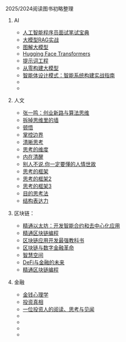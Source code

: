 2025/2024阅读图书初略整理

1. AI
   * [人工智能程序员面试笔试宝典](https://book.douban.com/subject/34933344/)
   * [大模型RAG实战](https://book.douban.com/subject/37104428/)
   * [图解大模型](https://book.douban.com/subject/37339504/)
   * [Hugging Face Transformers](https://huggingface.co/docs/transformers/main/zh/index)
   * [提示词工程](https://www.promptingguide.ai/zh)
   * [从零构建大模型](https://book.douban.com/subject/37305124/)
   * [智能体设计模式：智能系统构建实战指南](https://jimmysong.io/book/agentic-design-patterns/)
   * []()
   * []()
  
     
2. 人文
   * [张一鸣：创业新路与算法思维](https://book.douban.com/subject/36452668/)
   * [拆掉思维里的墙](https://book.douban.com/subject/35627156/)
   * [顿悟](https://book.douban.com/subject/30599288/)
   * [掌控边界](https://book.douban.com/subject/36948750/)
   * [清晰思考](https://book.douban.com/subject/36953839/)
   * [思考的维度](https://book.douban.com/subject/36359726/)
   * [内在清醒](https://book.douban.com/subject/35425473/)
   * [别人不说.你一定要懂的人情世故](https://book.douban.com/subject/11576826/)
   * [思考的框架](https://book.douban.com/subject/36204288/)
   * [思考的框架2](https://book.douban.com/subject/37008009/)
   * [思考的框架3](https://book.douban.com/subject/37083443/)
   * [目的思考法](https://book.douban.com/subject/36520170/)
   * [结构表达力](https://book.douban.com/subject/36329642/)

4. 区块链：
   * [精通以太坊：开发智能合约和去中心化应用](https://book.douban.com/subject/33424766/)
   * [精通区块链编程](https://book.douban.com/subject/33476106/)
   * [区块链应用开发最强教科书](https://book.douban.com/subject/35219470/)
   * [区块链与数字金融革命](https://book.douban.com/subject/35150015/)
   * [智慧空间](https://book.douban.com/subject/35107312/)
   * [DeFi与金融的未来](https://book.douban.com/subject/36281009/)
   * [精通区块链编程](https://book.douban.com/subject/33476106/)

5. 金融
   * [金钱心理学](https://book.douban.com/subject/36415996/)
   * [投资真相](https://book.douban.com/subject/36808157/)
   * [一位投资人的阅读、思考与见闻](https://book.douban.com/subject/36637602/)
   * []()
   * []()
   * []()
   * 
